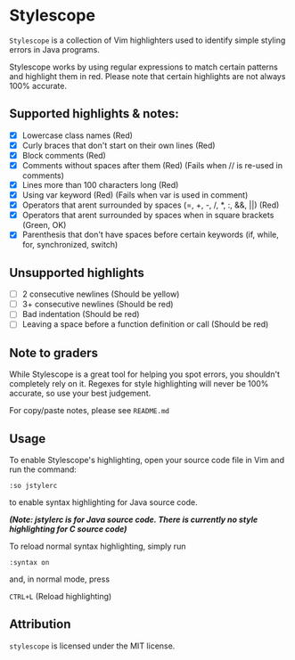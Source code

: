 # Stylescope

`Stylescope` is a collection of Vim highlighters used to identify simple styling errors in Java programs.

Stylescope works by using regular expressions to match certain patterns and highlight them in red. Please note that certain highlights are not always 100% accurate.

## Supported highlights & notes:

- [x] Lowercase class names (Red)
- [x] Curly braces that don't start on their own lines (Red) 
- [x] Block comments (Red)
- [x] Comments without spaces after them (Red) (Fails when // is re-used in comments)
- [x] Lines more than 100 characters long (Red)
- [x] Using var keyword (Red) (Fails when var is used in comment)
- [x] Operators that arent surrounded by spaces (=, +, -, /, \*, :, &&, ||) (Red)
- [x] Operators that arent surrounded by spaces when in square brackets (Green, OK)
- [x] Parenthesis that don't have spaces before certain keywords (if, while, for, synchronized, switch)

## Unsupported highlights

- [ ] 2 consecutive newlines (Should be yellow)
- [ ] 3+ consecutive newlines (Should be red)
- [ ] Bad indentation (Should be red)
- [ ] Leaving a space before a function definition or call (Should be red)

## Note to graders

While Stylescope is a great tool for helping you spot errors, you shouldn't completely rely on it. Regexes for style highlighting will never be 100% accurate, so use your best judgement.

For copy/paste notes, please see `README.md`

## Usage

To enable Stylescope's highlighting, open your source code file in Vim and run the command:

```:so jstylerc```

to enable syntax highlighting for Java source code.

***(Note: jstylerc is for Java source code. There is currently no style highlighting for C source code)***

To reload normal syntax highlighting, simply run

```:syntax on```

and, in normal mode, press

```CTRL+L``` (Reload highlighting)

## Attribution

`stylescope` is licensed under the MIT license.
